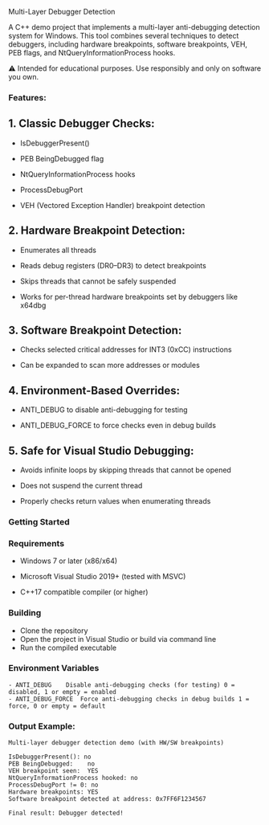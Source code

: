 Multi-Layer Debugger Detection

A C++ demo project that implements a multi-layer anti-debugging detection system for Windows. This tool combines several techniques to detect debuggers, including hardware breakpoints, software breakpoints, VEH, PEB flags, and NtQueryInformationProcess hooks.

⚠️ Intended for educational purposes. Use responsibly and only on software you own.

### Features:

## 1. Classic Debugger Checks:

  - IsDebuggerPresent()

  - PEB BeingDebugged flag

  - NtQueryInformationProcess hooks

  - ProcessDebugPort

  - VEH (Vectored Exception Handler) breakpoint detection

## 2. Hardware Breakpoint Detection:

  - Enumerates all threads

  - Reads debug registers (DR0–DR3) to detect breakpoints

  - Skips threads that cannot be safely suspended

  - Works for per-thread hardware breakpoints set by debuggers like x64dbg

## 3. Software Breakpoint Detection:

  - Checks selected critical addresses for INT3 (0xCC) instructions

  - Can be expanded to scan more addresses or modules

## 4. Environment-Based Overrides:

  - ANTI_DEBUG to disable anti-debugging for testing

  - ANTI_DEBUG_FORCE to force checks even in debug builds

## 5. Safe for Visual Studio Debugging:

  - Avoids infinite loops by skipping threads that cannot be opened

  - Does not suspend the current thread

  - Properly checks return values when enumerating threads

### Getting Started
### Requirements

  - Windows 7 or later (x86/x64)

  - Microsoft Visual Studio 2019+ (tested with MSVC)

  - C++17 compatible compiler (or higher)

### Building

  - Clone the repository
  - Open the project in Visual Studio or build via command line
  - Run the compiled executable

### Environment Variables
```
- ANTI_DEBUG	Disable anti-debugging checks (for testing)	0 = disabled, 1 or empty = enabled
- ANTI_DEBUG_FORCE	Force anti-debugging checks in debug builds	1 = force, 0 or empty = default
```

### Output Example:
```
Multi-layer debugger detection demo (with HW/SW breakpoints)

IsDebuggerPresent(): no
PEB BeingDebugged:    no
VEH breakpoint seen:  YES
NtQueryInformationProcess hooked: no
ProcessDebugPort != 0: no
Hardware breakpoints: YES
Software breakpoint detected at address: 0x7FF6F1234567

Final result: Debugger detected!
```
